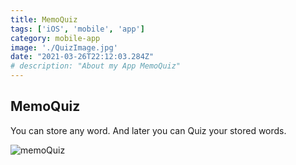 ```yaml
---
title: MemoQuiz
tags: ['iOS', 'mobile', 'app']
category: mobile-app
image: './QuizImage.jpg'
date: "2021-03-26T22:12:03.284Z"
# description: "About my App MemoQuiz"
---
```



MemoQuiz
--------------------------
You can store any word. And later you can Quiz your stored words.

![memoQuiz](https://apps.apple.com/us/app/自分で作る単語カードでクイズ-memoquiz/id1547735201)



